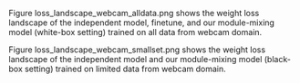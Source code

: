 Figure loss_landscape_webcam_alldata.png shows the weight loss landscape of the independent model, finetune, and our module-mixing model (white-box setting) trained on all data from webcam domain.

Figure loss_landscape_webcam_smallset.png shows the weight loss landscape of the independent model and our module-mixing model (black-box setting) trained on limited data from webcam domain.
